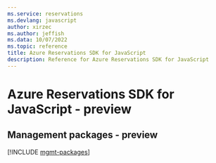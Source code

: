 ```yaml
---
ms.service: reservations
ms.devlang: javascript
author: xirzec
ms.author: jeffish
ms.data: 10/07/2022
ms.topic: reference
title: Azure Reservations SDK for JavaScript
description: Reference for Azure Reservations SDK for JavaScript
---
```

# Azure Reservations SDK for JavaScript - preview

## Management packages - preview
[!INCLUDE [mgmt-packages](reservations-mgmt-index.md)]
